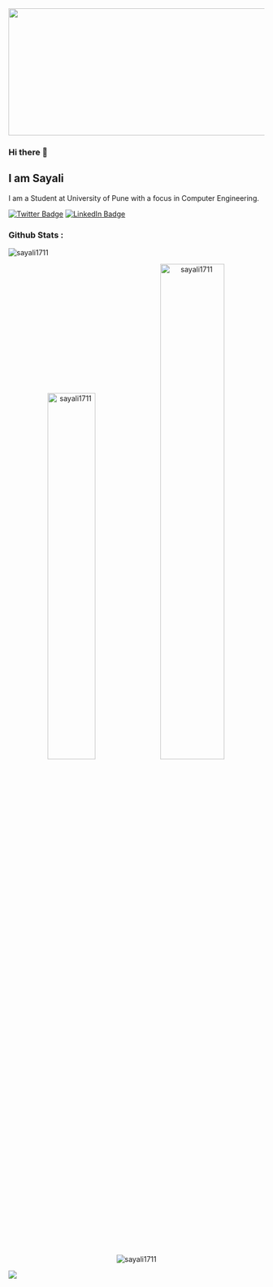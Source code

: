 
<img src="https://static.wixstatic.com/media/35318b_ed32b39faf8a4ff0bce9b919183a9e4b~mv2.gif" width="850" height="250"/>

### Hi there 👋

## **I am Sayali**

I am a Student at University of Pune with a focus in Computer Engineering.


<!--
**sayali1711/sayali1711** is a ✨ _special_ ✨ repository because its `README.md` (this file) appears on your GitHub profile.

Here are some ideas to get you started:

- 🔭 I’m currently working on ...
- 🌱 I’m currently learning ...
- 👯 I’m looking to collaborate on ...
- 🤔 I’m looking for help with ...
- 💬 Ask me about ...
- 📫 How to reach me: ...
- 😄 Pronouns: ...
- ⚡ Fun fact: ...
-->


[![Twitter Badge](https://img.shields.io/badge/Twitter-Profile-informational?style=flat&logo=twitter&logoColor=white&color=1CA2F1)](https://twitter.com/SayaliPadmawar)
[![LinkedIn Badge](https://img.shields.io/badge/LinkedIn-Profile-informational?style=flat&logo=linkedin&logoColor=white&color=0D76A8)](https://www.linkedin.com/in/sayali-padmawar/)

<h3 align="left">Github Stats :</h3>
<div align="center"> 
<p align="left"> <img src="https://komarev.com/ghpvc/?username=sayali1711&label=Profile%20views&color=0e75b6&style=flat" alt="sayali1711" /> </p>
 <img  width = "43%" src="https://github-readme-stats.vercel.app/api/top-langs?username=sayali1711&show_icons=true&locale=en&layout=compact" alt="sayali1711" />

<img width="50%" src="https://github-readme-stats.vercel.app/api?username=sayali1711&show_icons=true&locale=en" alt="sayali1711" />

</div>

<div align="center">
<img  src="https://github-readme-streak-stats.herokuapp.com/?user=sayali1711&" alt="sayali1711" />
  </div>

<p><img src="https://activity-graph.herokuapp.com/graph?username=sayali1711&bg_color=FFFFFF&color=000000&line=000000&point=00FF00"></p>
